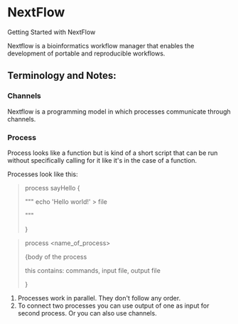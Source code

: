 # NextFlow

Getting Started with NextFlow

Nextflow is a bioinformatics workflow manager that enables the development of portable and reproducible workflows.

## Terminology and Notes:


### Channels

Nextflow is a programming model in which processes communicate through channels.

### Process

Process looks like a function but is kind of a short script that can be run without specifically calling for it like it's in the case of a function.

Processes look like this:

> process sayHello {
>
>   """
>    echo 'Hello world!' > file
>
>   """
>
>}

>process <name_of_process>
>
>{body of the process
>
> this contains: commands, input file, output file
>
>}


1. Processes work in parallel. They don't follow any order.
2. To connect two processes you can use output of one as input for second process. Or you can also use channels.